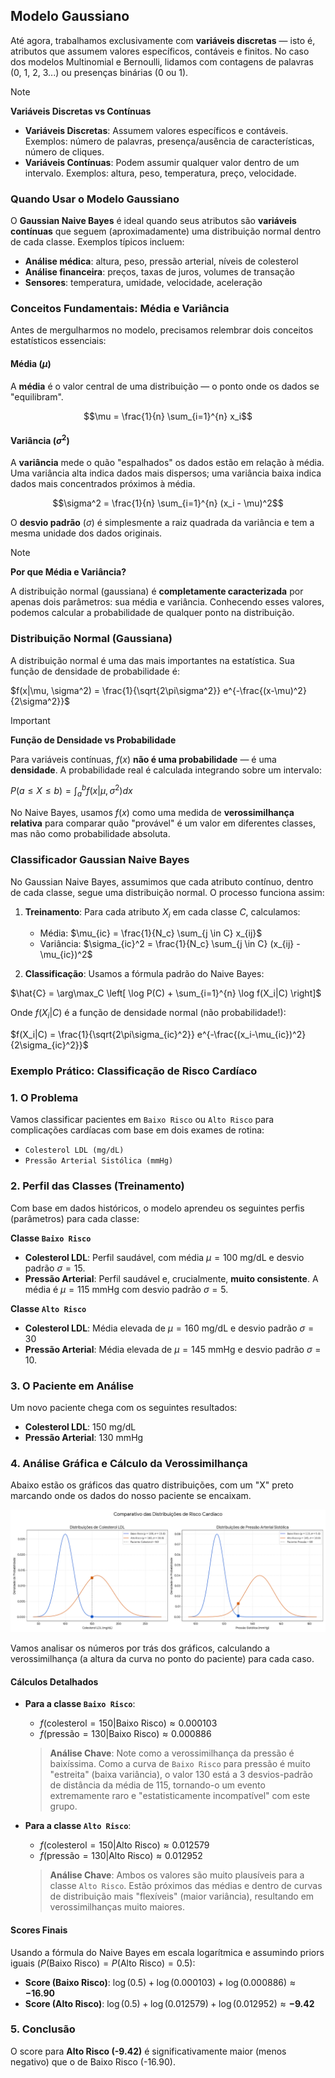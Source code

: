 ## Modelo Gaussiano

Até agora, trabalhamos exclusivamente com **variáveis discretas** — isto é, atributos que assumem valores específicos, contáveis e finitos. No caso dos modelos Multinomial e Bernoulli, lidamos com contagens de palavras (0, 1, 2, 3...) ou presenças binárias (0 ou 1).

> [!NOTE]
> **Variáveis Discretas vs Contínuas**
> 
> - **Variáveis Discretas**: Assumem valores específicos e contáveis. Exemplos: número de palavras, presença/ausência de características, número de cliques.
> - **Variáveis Contínuas**: Podem assumir qualquer valor dentro de um intervalo. Exemplos: altura, peso, temperatura, preço, velocidade.
>

### Quando Usar o Modelo Gaussiano

O **Gaussian Naive Bayes** é ideal quando seus atributos são **variáveis contínuas** que seguem (aproximadamente) uma distribuição normal dentro de cada classe. Exemplos típicos incluem:

- **Análise médica**: altura, peso, pressão arterial, níveis de colesterol
- **Análise financeira**: preços, taxas de juros, volumes de transação
- **Sensores**: temperatura, umidade, velocidade, aceleração

### Conceitos Fundamentais: Média e Variância

Antes de mergulharmos no modelo, precisamos relembrar dois conceitos estatísticos essenciais:

#### Média ($\mu$)
A **média** é o valor central de uma distribuição — o ponto onde os dados se "equilibram".

$$\mu = \frac{1}{n} \sum_{i=1}^{n} x_i$$

#### Variância ($\sigma^2$)
A **variância** mede o quão "espalhados" os dados estão em relação à média. Uma variância alta indica dados mais dispersos; uma variância baixa indica dados mais concentrados próximos à média.

$$\sigma^2 = \frac{1}{n} \sum_{i=1}^{n} (x_i - \mu)^2$$

O **desvio padrão** ($\sigma$) é simplesmente a raiz quadrada da variância e tem a mesma unidade dos dados originais.

> [!NOTE]
> **Por que Média e Variância?**
> 
> A distribuição normal (gaussiana) é **completamente caracterizada** por apenas dois parâmetros: sua média e variância. Conhecendo esses valores, podemos calcular a probabilidade de qualquer ponto na distribuição.

### Distribuição Normal (Gaussiana)

A distribuição normal é uma das mais importantes na estatística. Sua função de densidade de probabilidade é:

$f(x|\mu, \sigma^2) = \frac{1}{\sqrt{2\pi\sigma^2}} e^{-\frac{(x-\mu)^2}{2\sigma^2}}$

> [!IMPORTANT]
> **Função de Densidade vs Probabilidade**
> 
> Para variáveis contínuas, $f(x)$ **não é uma probabilidade** — é uma **densidade**. A probabilidade real é calculada integrando sobre um intervalo:
> 
> $P(a \leq X \leq b) = \int_a^b f(x|\mu, \sigma^2) dx$
> 
> No Naive Bayes, usamos $f(x)$ como uma medida de **verossimilhança relativa** para comparar quão "provável" é um valor em diferentes classes, mas não como probabilidade absoluta.

### Classificador Gaussian Naive Bayes

No Gaussian Naive Bayes, assumimos que cada atributo contínuo, dentro de cada classe, segue uma distribuição normal. O processo funciona assim:

1. **Treinamento**: Para cada atributo $X_i$ em cada classe $C$, calculamos:
   - Média: $\mu_{ic} = \frac{1}{N_c} \sum_{j \in C} x_{ij}$
   - Variância: $\sigma_{ic}^2 = \frac{1}{N_c} \sum_{j \in C} (x_{ij} - \mu_{ic})^2$

2. **Classificação**: Usamos a fórmula padrão do Naive Bayes:

$\hat{C} = \arg\max_C \left[ \log P(C) + \sum_{i=1}^{n} \log f(X_i|C) \right]$

Onde $f(X_i|C)$ é a função de densidade normal (não probabilidade!):

$f(X_i|C) = \frac{1}{\sqrt{2\pi\sigma_{ic}^2}} e^{-\frac{(x_i-\mu_{ic})^2}{2\sigma_{ic}^2}}$

### Exemplo Prático: Classificação de Risco Cardíaco

### 1. O Problema

Vamos classificar pacientes em `Baixo Risco` ou `Alto Risco` para complicações cardíacas com base em dois exames de rotina:

* `Colesterol LDL (mg/dL)`
* `Pressão Arterial Sistólica (mmHg)`

### 2. Perfil das Classes (Treinamento)

Com base em dados históricos, o modelo aprendeu os seguintes perfis (parâmetros) para cada classe:

**Classe `Baixo Risco`**
* **Colesterol LDL**: Perfil saudável, com média $\mu = 100 \text{ mg/dL}$ e desvio padrão $\sigma = 15$.
* **Pressão Arterial**: Perfil saudável e, crucialmente, **muito consistente**. A média é $\mu = 115 \text{ mmHg}$ com desvio padrão $\sigma = 5$.

**Classe `Alto Risco`**
* **Colesterol LDL**: Média elevada de $\mu = 160 \text{ mg/dL}$ e desvio padrão $\sigma = 30$
* **Pressão Arterial**: Média elevada de $\mu = 145 \text{ mmHg}$ e desvio padrão $\sigma = 10$.

### 3. O Paciente em Análise

Um novo paciente chega com os seguintes resultados:

* **Colesterol LDL**: 150 mg/dL
* **Pressão Arterial**: 130 mmHg

### 4. Análise Gráfica e Cálculo da Verossimilhança

Abaixo estão os gráficos das quatro distribuições, com um "X" preto marcando onde os dados do nosso paciente se encaixam.

![Gráficos das distribuições de Risco Cardíaco](.\figures\risco_cardiaco_distribuicoes.png)

Vamos analisar os números por trás dos gráficos, calculando a verossimilhança (a altura da curva no ponto do paciente) para cada caso.

#### Cálculos Detalhados

* **Para a classe `Baixo Risco`**:
    * $f(\text{colesterol}=150 | \text{Baixo Risco}) \approx 0.000103$
    * $f(\text{pressão}=130 | \text{Baixo Risco}) \approx 0.000886$
    > **Análise Chave**: Note como a verossimilhança da pressão é baixíssima. Como a curva de `Baixo Risco` para pressão é muito "estreita" (baixa variância), o valor 130 está a 3 desvios-padrão de distância da média de 115, tornando-o um evento extremamente raro e "estatisticamente incompatível" com este grupo.

* **Para a classe `Alto Risco`**:
    * $f(\text{colesterol}=150 | \text{Alto Risco}) \approx 0.012579$
    * $f(\text{pressão}=130 | \text{Alto Risco}) \approx 0.012952$
    > **Análise Chave**: Ambos os valores são muito plausíveis para a classe `Alto Risco`. Estão próximos das médias e dentro de curvas de distribuição mais "flexíveis" (maior variância), resultando em verossimilhanças muito maiores.

#### Scores Finais

Usando a fórmula do Naive Bayes em escala logarítmica e assumindo priors iguais ($P(\text{Baixo Risco}) = P(\text{Alto Risco}) = 0.5$):

* **Score (Baixo Risco)**: $\log(0.5) + \log(0.000103) + \log(0.000886) \approx \mathbf{-16.90}$
* **Score (Alto Risco)**: $\log(0.5) + \log(0.012579) + \log(0.012952) \approx \mathbf{-9.42}$

### 5. Conclusão

O score para **Alto Risco (-9.42)** é significativamente maior (menos negativo) que o de Baixo Risco (-16.90).



